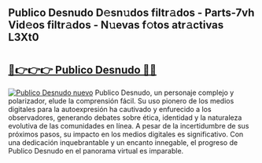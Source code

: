 ## Publico Desnudo D𝚎sn𝚞dos filtr𝚊dos - Parts-7vh Vid𝚎os filtr𝚊dos - N𝚞evas f𝚘tos atr𝚊ctivas L3Xt0

# <h2><a href="http://mb8ni9m.tromn.icu/?c=Publico+Desnudo">🔗👉👉👉 Publico Desnudo 🔗🔗</a></h2>

[![Publico Desnudo nuevo](https://i.imgur.com/pEAQMta.gif)](http://mb8ni9m.tromn.icu/?c=Publico+Desnudo)
Publico Desnudo, un personaje complejo y polarizador, elude la comprensión fácil. Su uso pionero de los medios digitales para la autoexpresión ha cautivado y enfurecido a los observadores, generando debates sobre ética, identidad y la naturaleza evolutiva de las comunidades en línea. A pesar de la incertidumbre de sus próximos pasos, su impacto en los medios digitales es significativo. Con una dedicación inquebrantable y un encanto innegable, el progreso de Publico Desnudo en el panorama virtual es imparable.
